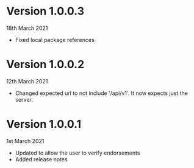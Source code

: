 # Version 1.0.0.3
18th March 2021

- Fixed local package references


# Version 1.0.0.2
12th March 2021

- Changed expected url to not include '/api/v1'. It now expects just the server.


# Version 1.0.0.1
1st March 2021

- Updated to allow the user to verify endorsements
- Added release notes
